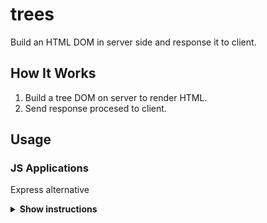 # trees
Build an HTML DOM in server side and response it to client.

## How It Works

1. Build a tree DOM on server to render HTML.
2. Send response procesed to client.

## Usage

### JS Applications

Express alternative

<details><summary><b>Show instructions</b></summary>

1. Install by npm:

    ```sh
    $ npm install trees
    ```

</details>
